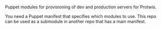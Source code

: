 Puppet modules for provisioning of dev and production servers for Protwis.

You need a Puppet manifest that specifies which modules to use. This repo can be used as a submodule in another repo
that has a main manifest.
